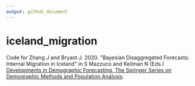 ```yaml
---
output: github_document
---
```


<!-- README.md is generated from README.Rmd. Please edit that file -->


# iceland_migration

Code for Zhang J and Bryant J. 2020. "Bayesian Disaggregated Forecasts: Internal Migration in Iceland" in S Mazzuco and Keilman N (Eds.) [Developments in Demographic Forecasting. The Springer Series on Demographic Methods and Population Analysis](https://www.springer.com/gp/book/9783030424718).

